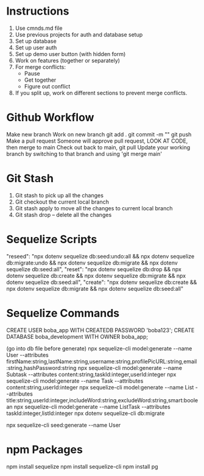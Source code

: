 
# Instructions
1. Use cmnds.md file
2. Use previous projects for auth and database setup
3. Set up database
4. Set up user auth
5. Set up demo user button (with hidden form)
6. Work on features (together or separately)
7. For merge conflicts:
    - Pause
    - Get together
    - Figure out conflict
8. If you split up, work on different sections to prevent merge conflicts.

# Github Workflow
Make new branch
Work on new branch
    git add .
    git commit -m ""
    git push
Make a pull request
Someone will approve pull request, LOOK AT CODE, then merge to main
Check out back to main, git pull
Update your working branch by switching to that branch and using 'git merge main'

# Git Stash
1.	Git stash to pick up all the changes
2.	Git checkout the current local branch
3.	Git stash apply to move all the changes to current local branch
4.	Git stash drop – delete all the changes

# Sequelize Scripts
"reseed": "npx dotenv sequelize db:seed:undo:all && npx dotenv sequelize db:migrate:undo && npx dotenv sequelize db:migrate && npx dotenv sequelize db:seed:all",
"reset": "npx dotenv sequelize db:drop && npx dotenv sequelize db:create && npx dotenv sequelize db:migrate && npx dotenv sequelize db:seed:all",
"create": "npx dotenv sequelize db:create && npx dotenv sequelize db:migrate && npx dotenv sequelize db:seed:all"


# Sequelize Commands
CREATE USER boba_app WITH CREATEDB PASSWORD 'boba123';
CREATE DATABASE boba_development WITH OWNER boba_app;

(go into db file before generate)
npx sequelize-cli model:generate --name User --attributes firstName:string,lastName:string,username:string,profilePicURL:string,email:string,hashPassword:string
npx sequelize-cli model:generate --name Subtask --attributes content:string,taskId:integer,userId:integer
npx sequelize-cli model:generate --name Task --attributes content:string,userId:integer
npx sequelize-cli model:generate --name List --attributes title:string,userId:integer,includeWord:string,excludeWord:string,smart:boolean
npx sequelize-cli model:generate --name ListTask --attributes taskId:integer,listId:integer
npx dotenv sequelize-cli db:migrate

npx sequelize-cli seed:generate --name User


# npm Packages
npm install sequelize
npm install sequelize-cli
npm install pg




